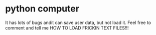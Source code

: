 # python computer
It has lots of bugs andit can save user data, but not load it.
Feel free to comment and tell me HOW TO LOAD FRICKIN TEXT FILES!!!
